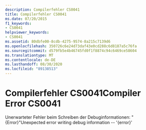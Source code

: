 ```yaml
---
description: Compilerfehler CS0041
title: Compilerfehler CS0041
ms.date: 07/20/2015
f1_keywords:
- CS0041
helpviewer_keywords:
- CS0041
ms.assetid: 80dbfe00-8cdb-4275-9574-8a215c7139d6
ms.openlocfilehash: 350726c6e24d73daf43e0cd288c6d8187a5c76fa
ms.sourcegitcommit: d579fb5e4b46745fd0f1f8874c94c6469ce58604
ms.translationtype: MT
ms.contentlocale: de-DE
ms.lasthandoff: 08/30/2020
ms.locfileid: "89138513"
---
```

# <a name="compiler-error-cs0041"></a><span data-ttu-id="ee251-103">Compilerfehler CS0041</span><span class="sxs-lookup"><span data-stu-id="ee251-103">Compiler Error CS0041</span></span>

<span data-ttu-id="ee251-104">Unerwarteter Fehler beim Schreiben der Debuginformationen: "{Error}"</span><span class="sxs-lookup"><span data-stu-id="ee251-104">Unexpected error writing debug information -- '{error}'</span></span>
